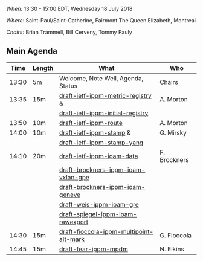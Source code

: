 *When:* 13:30 - 15:00 EDT, Wednesday 18 July 2018

*Where:* 	Saint-Paul/Saint-Catherine, Fairmont The Queen Elizabeth, Montreal

*Chairs:* Brian Trammell, Bill Cerveny, Tommy Pauly

## Main Agenda

| Time    | Length | What                                   | Who           |
|---------|--------|----------------------------------------|---------------|
| 13:30   | 5m    | Welcome, Note Well, Agenda, Status     | Chairs        |
| 13:35   | 15m    | [draft-ietf-ippm-metric-registry][1] & | A. Morton     |
|         |        | [draft-ietf-ippm-initial-registry][2]  |       |
| 13:50   | 10m    | [draft-ietf-ippm-route][3]             | A. Morton     |
| 14:00   | 10m    | [draft-ietf-ippm-stamp][4] &           | G. Mirsky     |
|         |        | [draft-ietf-ippm-stamp-yang][5]        |      |
| 14:10   | 20m    | [draft-ietf-ippm-ioam-data][6]         | F. Brockners  |
|         |        | [draft-brockners-ippm-ioam-vxlan-gpe][7]        |      |
|         |        | [draft-brockners-ippm-ioam-geneve][8]        |      |
|         |        | [draft-weis-ippm-ioam-gre][9]        |     |
|         |        | [draft-spiegel-ippm-ioam-rawexport][10]        |      |
| 14:30   | 15m    | [draft-fioccola-ippm-multipoint-alt-mark][11]         | G. Fioccola  |
| 14:45   | 15m    | [draft-fear-ippm-mpdm][12]         | N. Elkins  |

[1]: https://tools.ietf.org/html/draft-ietf-ippm-metric-registry
[2]: https://tools.ietf.org/html/draft-ietf-ippm-initial-registry
[3]: https://tools.ietf.org/html/draft-ietf-ippm-route
[4]: https://tools.ietf.org/html/draft-ietf-ippm-stamp
[5]: https://tools.ietf.org/html/draft-ietf-ippm-stamp-yang
[6]: https://tools.ietf.org/html/draft-ietf-ippm-ioam-data
[7]: https://tools.ietf.org/html/draft-brockners-ippm-ioam-vxlan-gpe
[8]: https://tools.ietf.org/html/draft-brockners-ippm-ioam-geneve
[9]: https://tools.ietf.org/html/draft-weis-ippm-ioam-gre
[10]: https://tools.ietf.org/html/draft-spiegel-ippm-ioam-rawexport
[11]: https://tools.ietf.org/html/draft-fioccola-ippm-multipoint-alt-mark
[12]: https://tools.ietf.org/html/draft-fear-ippm-mpdm
